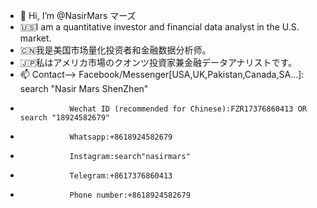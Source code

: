 - 👋 Hi, I’m @NasirMars マーズ
- 🇺🇸I am a quantitative investor and financial data analyst in the U.S. market.
- 🇨🇳我是美国市场量化投资者和金融数据分析师。
- 🇯🇵私はアメリカ市場のクオンツ投資家兼金融データアナリストです。
- 📫 Contact-->  Facebook/Messenger[USA,UK,Pakistan,Canada,SA...]: search "Nasir Mars ShenZhen"
-                Wechat ID (recommended for Chinese):FZR17376860413 OR search "18924582679"
-                Whatsapp:+8618924582679
-                Instagram:search"nasirmars"
-                Telegram:+8617376860413
-                Phone number:+8618924582679                          
<!---
NasirMars/NasirMars is a ✨ special ✨ repository because its `README.md` (this file) appears on your GitHub profile.
You can click the Preview link to take a look at your changes.
--->
